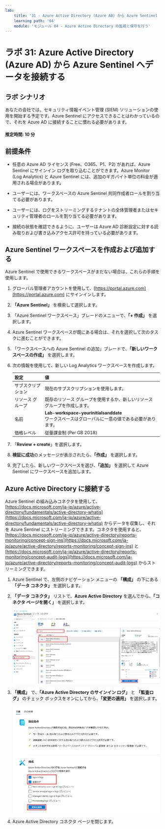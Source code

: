 ```yaml
---
lab:
    title: '31 - Azure Active Directory (Azure AD) から Azure Sentinel へデータを接続する'
    learning path: '04'
    module: 'モジュール 04 - Azure Active Directory の監視と保守を行う'
---
```


# ラボ 31: Azure Active Directory (Azure AD) から Azure Sentinel へデータを接続する

## ラボ シナリオ

あなたの会社では、セキュリティ情報イベント管理 (SIEM) ソリューションの使用を開始する予定です。Azure Sentinel にアクセスできることはわかっているので、それを Azure AD に接続することに慣れる必要があります。

#### 推定時間: 10 分

## 前提条件

- 任意の Azure AD ライセンス (Free、O365、P1、P2) があれば、Azure Sentinel にサインイン ログを取り込むことができます。Azure Monitor (Log Analytics) と Azure Sentinel には、追加のギガバイト単位の料金が適用される場合があります。

- ユーザーには、ワークスペースの Azure Sentinel 共同作成者ロールを割り当てる必要があります。

- ユーザーには、ログをストリーミングするテナントの全体管理者またはセキュリティ管理者のロールを割り当てる必要があります。

- 接続の状態を確認できるように、ユーザーは Azure AD 診断設定に対する読み取りおよび書き込みアクセス許可を持っている必要があります。

## Azure Sentinel ワークスペースを作成および追加する

Azure Sentinel で使用できるワークスペースがまだない場合は、これらの手順を使用します。

1. グローバル管理者アカウントを使用して、[https://portal.azure.com](https://portal.azure.com) にサインインします。

2. **「Azure Sentinel」** を検索して選択します。

3. 「Azure Sentinel ワークスペース」ブレードのメニューで、**「+ 作成」** を選択します。

4. Azure Sentinel ワークスペースが既にある場合は、それを選択して次のタスクに進むことができます。

5. 「ワークスペースへの Azure Sentinel の追加」ブレードで、**「新しいワークスペースの作成」** を選択します。

6. 次の情報を使用して、新しい Log Analytics ワークスペースを作成します。

    | 設定| 値|
    | :--- | :--- |
    | サブスクリプション| 現在のサブスクリプションを使用します。|
    | リソース グループ| 既存のリソース グループを使用するか、新しいリソース グループを作成します。|
    | 名前| **Lab-workspace-yourinitialsanddate**</br>ワークスペースはグローバルに一意の値である必要があります。|
    | 価格レベル| 従量課金制 (Per GB 2018) |

7. 「**Review + create**」を選択します。
8. **検証に成功**のメッセージが表示されたら、**「作成」** を選択します。

9. 完了したら、新しいワークスペースを選び、**「追加」** を選択して Azure Sentinel にワークスペースを追加します。

## Azure Active Directory に接続する

Azure Sentinel の組み込みコネクタを使用して、[https://docs.microsoft.com/ja-jp/azure/active-directory/fundamentals/active-directory-whatis](https://docs.microsoft.com/ja-jp/azure/active-directory/fundamentals/active-directory-whatis) からデータを収集し、それを Azure Sentinel にストリーミングできます。コネクタを使用すると、[https://docs.microsoft.com/ja-jp/azure/active-directory/reports-monitoring/concept-sign-ins](https://docs.microsoft.com/ja-jp/azure/active-directory/reports-monitoring/concept-sign-ins) と [https://docs.microsoft.com/ja-jp/azure/active-directory/reports-monitoring/concept-audit-logs](https://docs.microsoft.com/ja-jp/azure/active-directory/reports-monitoring/concept-audit-logs) からストリーミングできます。

1. Azure Sentinel で、左側のナビゲーション メニューの **「構成」** の下にある **「データ コネクタ」** を選択します。

1. **「データ コネクタ」** リストで、**Azure Active Directory** を選んでから、**「コネクタ ページを開く」** を選択します。

    ![Azure Active Directory コネクタと 「Open connector page」 が強調表示されているデータ コネクタ ブレードを示す画面イメージ](./media/lp4-mod4-sentinel-add-aad-connector.png)

1. **「構成」** で、**「Azure Active Directory のサインイン ログ」** と **「監査ログ」** のチェック ボックスをオンにしてから、**「変更の適用」** を選択します。

    ![Azure Sentinel によって収集された Azure Active Directory ログが選択され、強調表示されている状態を示す画面イメージ](./media/lp4-mod4-sentinel-config-aad-connector.png)

1. Azure Active Directory コネクタ ページを閉じます。
